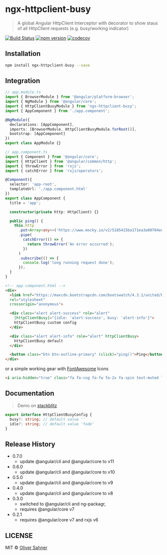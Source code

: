# ngx-httpclient-busy

> A global Angular HttpClient Interceptor with decorator to show staus of all HttpClient requests (e.g. busy/working indicator)

[![Build Status](https://travis-ci.org/osahner/ngx-httpclient-busy.svg?branch=master)](https://travis-ci.org/osahner/ngx-httpclient-busy)
[![npm version](https://badge.fury.io/js/ngx-httpclient-busy.svg)](https://badge.fury.io/js/ngx-httpclient-busy)
[![codecov](https://codecov.io/gh/osahner/ngx-httpclient-busy/branch/develop/graph/badge.svg)](https://codecov.io/gh/osahner/ngx-httpclient-busy)

## Installation

```sh
npm install ngx-httpclient-busy --save
```

## Integration

```typescript
// app.module.ts
import { BrowserModule } from '@angular/platform-browser';
import { NgModule } from '@angular/core';
import { HttpClientBusyModule } from 'ngx-httpclient-busy';
import { AppComponent } from './app.component';

@NgModule({
  declarations: [AppComponent],
  imports: [BrowserModule, HttpClientBusyModule.forRoot()],
  bootstrap: [AppComponent]
})
export class AppModule {}
```

```typescript
// app.component.ts
import { Component } from '@angular/core';
import { HttpClient } from '@angular/common/http';
import { throwError } from 'rxjs';
import { catchError } from 'rxjs/operators';

@Component({
  selector: 'app-root',
  templateUrl: './app.component.html'
})
export class AppComponent {
  title = 'app';

  constructor(private http: HttpClient) {}

  public ping() {
    this.http
      .put<Array<any>>('https://www.mocky.io/v2/5185415ba171ea3a00704eed?mocky-delay=1s', {})
      .pipe(
        catchError(() => {
          return throwError('An error occurred');
        })
      )
      .subscribe(() => {
        console.log('long running request done');
      });
  }
}
```

```html
<!-- app.component.html -->
<div>
  <link href="https://maxcdn.bootstrapcdn.com/bootswatch/4.3.1/united/bootstrap.min.css"
  rel="stylesheet"
  crossorigin="anonymous">

  <div class="alert alert-success" role="alert"
    [httpClientBusy]="{idle: 'alert-success', busy: 'alert-info'}">
    httpClientBusy custom config
  </div>

  <div class="alert alert-info" role="alert" httpClientBusy>
    httpClientBusy default
  </div>

  <button class="btn btn-outline-primary" (click)="ping()">Ping</button>
</div>
```
or a simple working gear with [FontAwesome](http://fontawesome.io/) Icons

```html
<i aria-hidden="true" class="fa fa-cog fa-fw fa-2x fa-spin text-muted loading-spinner fade" httpClientBusy></i>
```

## Documentation

> Demo on [stackblitz](https://stackblitz.com/edit/angular-9ykyid?embed=1&file=src/app/app.component.html)

```typescript
export interface HttpClientBusyConfig {
  busy?: string; // default value ''
  idle?: string; // default value 'fade'
}
```

## Release History

- 0.7.0
  - update @angular/cli and @angular/core to v11
- 0.6.0
  - update @angular/cli and @angular/core to v10
- 0.5.0
  - update @angular/cli and @angular/core to v9
- 0.4.0
  - update @angular/cli and @angular/core to v8
- 0.3.0
  - switched to @angular/cli and ng-packagr,
  - requires @angular/core v7
- 0.2.1
  - requires @angular/core v7 and rxjs v6


## LICENSE

MIT © [Oliver Sahner](mailto:osahner@gmail.com)
